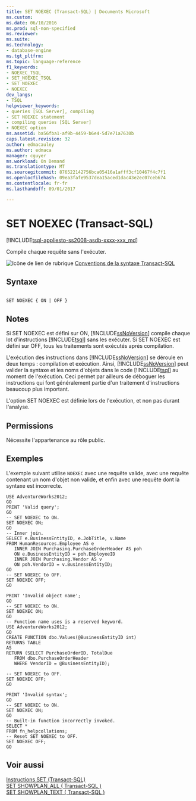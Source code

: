 ```yaml
---
title: SET NOEXEC (Transact-SQL) | Documents Microsoft
ms.custom: 
ms.date: 06/10/2016
ms.prod: sql-non-specified
ms.reviewer: 
ms.suite: 
ms.technology:
- database-engine
ms.tgt_pltfrm: 
ms.topic: language-reference
f1_keywords:
- NOEXEC_TSQL
- SET_NOEXEC_TSQL
- SET NOEXEC
- NOEXEC
dev_langs:
- TSQL
helpviewer_keywords:
- queries [SQL Server], compiling
- SET NOEXEC statement
- compiling queries [SQL Server]
- NOEXEC option
ms.assetid: ba56fba1-af9b-4459-b6e4-5d7e71a7630b
caps.latest.revision: 32
author: edmacauley
ms.author: edmaca
manager: cguyer
ms.workload: On Demand
ms.translationtype: MT
ms.sourcegitcommit: 876522142756bca05416a1afff3cf10467f4c7f1
ms.openlocfilehash: 09ea3fafe9537dea15aced1dac43e2ec07ceb674
ms.contentlocale: fr-fr
ms.lasthandoff: 09/01/2017

---
```

# <a name="set-noexec-transact-sql"></a>SET NOEXEC (Transact-SQL)
[!INCLUDE[tsql-appliesto-ss2008-asdb-xxxx-xxx_md](../../includes/tsql-appliesto-ss2008-asdb-xxxx-xxx-md.md)]

  Compile chaque requête sans l'exécuter.  
  
 ![Icône de lien de rubrique](../../database-engine/configure-windows/media/topic-link.gif "Icône lien de rubrique") [Conventions de la syntaxe Transact-SQL](../../t-sql/language-elements/transact-sql-syntax-conventions-transact-sql.md)  
  
## <a name="syntax"></a>Syntaxe  
  
```  
  
SET NOEXEC { ON | OFF }  
```  
  
## <a name="remarks"></a>Notes  
 Si SET NOEXEC est défini sur ON, [!INCLUDE[ssNoVersion](../../includes/ssnoversion-md.md)] compile chaque lot d'instructions [!INCLUDE[tsql](../../includes/tsql-md.md)] sans les exécuter. Si SET NOEXEC est défini sur OFF, tous les traitements sont exécutés après compilation.  
  
 L'exécution des instructions dans [!INCLUDE[ssNoVersion](../../includes/ssnoversion-md.md)] se déroule en deux temps : compilation et exécution. Ainsi, [!INCLUDE[ssNoVersion](../../includes/ssnoversion-md.md)] peut valider la syntaxe et les noms d'objets dans le code [!INCLUDE[tsql](../../includes/tsql-md.md)] au moment de l'exécution. Ceci permet par ailleurs de déboguer les instructions qui font généralement partie d'un traitement d'instructions beaucoup plus important.  
  
 L'option SET NOEXEC est définie lors de l'exécution, et non pas durant l'analyse.  
  
## <a name="permissions"></a>Permissions  
 Nécessite l'appartenance au rôle public.  
  
## <a name="examples"></a>Exemples  
 L'exemple suivant utilise `NOEXEC` avec une requête valide, avec une requête contenant un nom d'objet non valide, et enfin avec une requête dont la syntaxe est incorrecte.  
  
```  
USE AdventureWorks2012;  
GO  
PRINT 'Valid query';  
GO  
-- SET NOEXEC to ON.  
SET NOEXEC ON;  
GO  
-- Inner join.  
SELECT e.BusinessEntityID, e.JobTitle, v.Name  
FROM HumanResources.Employee AS e   
   INNER JOIN Purchasing.PurchaseOrderHeader AS poh  
   ON e.BusinessEntityID = poh.EmployeeID  
   INNER JOIN Purchasing.Vendor AS v  
   ON poh.VendorID = v.BusinessEntityID;  
GO  
-- SET NOEXEC to OFF.  
SET NOEXEC OFF;  
GO  
  
PRINT 'Invalid object name';  
GO  
-- SET NOEXEC to ON.  
SET NOEXEC ON;  
GO  
-- Function name uses is a reserved keyword.  
USE AdventureWorks2012;  
GO  
CREATE FUNCTION dbo.Values(@BusinessEntityID int)  
RETURNS TABLE  
AS  
RETURN (SELECT PurchaseOrderID, TotalDue  
   FROM dbo.PurchaseOrderHeader  
   WHERE VendorID = @BusinessEntityID);  
  
-- SET NOEXEC to OFF.  
SET NOEXEC OFF;  
GO  
  
PRINT 'Invalid syntax';  
GO  
-- SET NOEXEC to ON.  
SET NOEXEC ON;  
GO  
-- Built-in function incorrectly invoked.  
SELECT *  
FROM fn_helpcollations;  
-- Reset SET NOEXEC to OFF.  
SET NOEXEC OFF;  
GO  
```  
  
## <a name="see-also"></a>Voir aussi  
 [Instructions SET &#40;Transact-SQL&#41;](../../t-sql/statements/set-statements-transact-sql.md)   
 [SET SHOWPLAN_ALL &#40; Transact-SQL &#41;](../../t-sql/statements/set-showplan-all-transact-sql.md)   
 [SET SHOWPLAN_TEXT &#40; Transact-SQL &#41;](../../t-sql/statements/set-showplan-text-transact-sql.md)  
  
  

